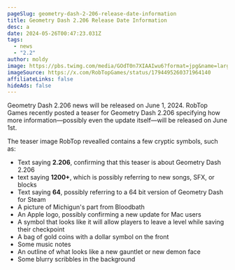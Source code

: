 ```yaml
---
pageSlug: geometry-dash-2-206-release-date-information
title: Geometry Dash 2.206 Release Date Information
desc: a
date: 2024-05-26T00:47:23.031Z
tags:
  - news
  - "2.2"
author: moldy
image: https://pbs.twimg.com/media/GOdT0n7XIAAIwu6?format=jpg&name=large
imageSource: https://x.com/RobTopGames/status/1794495260371964140
affiliateLinks: false
hideAds: false
---
```

Geometry Dash 2.206 news will be released on June 1, 2024. RobTop Games recently posted a teaser for Geometry Dash 2.206 specifying how more information—possibly even the update itself—will be released on June 1st.

The teaser image RobTop revealled contains a few cryptic symbols, such as:

- Text saying **2.206**, confirming that this teaser is about Geometry Dash 2.206
- text saying **1200+**, which is possibly referring to new songs, SFX, or blocks
- Text saying **64**, possibly referring to a 64 bit version of Geometry Dash for Steam
- A picture of Michigun's part from Bloodbath
- An Apple logo, possibly confirming a new update for Mac users
- A symbol that looks like it will allow players to leave a level while saving their checkpoint
- A bag of gold coins with a dollar symbol on the front
- Some music notes
- An outline of what looks like a new gauntlet or new demon face
- Some blurry scribbles in the background

